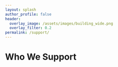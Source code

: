 ```yaml
---
layout: splash
author_profile: false
header:
  overlay_image: /assets/images/building_wide.png
  overlay_filter: 0.2
permalink: /support/
---
```


<h1>Who We Support</h1>